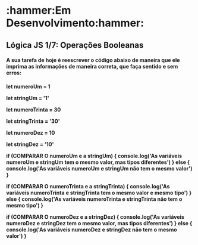 <h1>:hammer:Em Desenvolvimento:hammer:</h1>
<h2>Lógica JS 1/7: Operações Booleanas</h2>
<h4>A sua tarefa de hoje é reescrever o código abaixo de maneira que ele imprima as informações de maneira correta, que faça sentido e sem erros:<h4>

<p>let numeroUm = 1</p>
<p>let stringUm = '1'</p>
<p>let numeroTrinta = 30</p>
<p>let stringTrinta = '30'</p>
<p>let numeroDez = 10</p>
<p>let stringDez = '10'</p>

<p>if (COMPARAR O numeroUm e a stringUm) {
  console.log('As variáveis numeroUm e stringUm tem o mesmo valor, mas tipos diferentes')
} else {
  console.log('As variáveis numeroUm e stringUm não tem o mesmo valor')
	}</p>

<p>if (COMPARAR O numeroTrinta e a stringTrinta) {
  console.log('As variáveis numeroTrinta e stringTrinta tem o mesmo valor e mesmo tipo')
} else {
  console.log('As variáveis numeroTrinta e stringTrinta não tem o mesmo tipo')
}</p>

<p>if (COMPARAR O numeroDez e a stringDez) {
  console.log('As variáveis numeroDez e stringDez tem o mesmo valor, mas tipos diferentes')
} else {
  console.log('As variáveis numeroDez e stringDez não tem o mesmo valor')
}</p>
